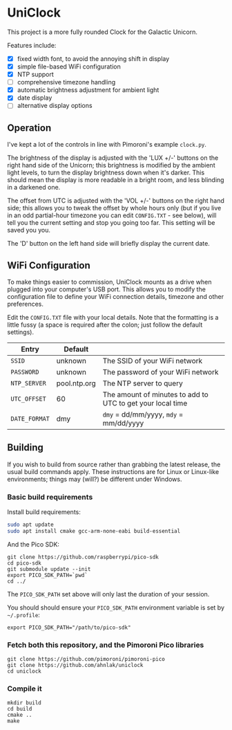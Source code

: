 # UniClock

This project is a more fully rounded Clock for the Galactic Unicorn.

Features include:

- [x] fixed width font, to avoid the annoying shift in display
- [x] simple file-based WiFi configuration
- [x] NTP support
- [ ] comprehensive timezone handling
- [x] automatic brightness adjustment for ambient light
- [x] date display
- [ ] alternative display options

## Operation

I've kept a lot of the controls in line with Pimoroni's example `clock.py`.

The brightness of the display is adjusted with the 'LUX +/-' buttons on the right
hand side of the Unicorn; this brightness is modified by the ambient light levels,
to turn the display brightness down when it's darker. This should mean the display
is more readable in a bright room, and less blinding in a darkened one.

The offset from UTC is adjusted with the 'VOL +/-' buttons on the right hand side;
this allows you to tweak the offset by whole hours only (but if you live in an
odd partial-hour timezone you can edit `CONFIG.TXT` - see below), will tell you
the current setting and stop you going too far. This setting will be saved you you.

The 'D' button on the left hand side will briefly display the current date.


## WiFi Configuration

To make things easier to commission, UniClock mounts as a drive when plugged
into your computer's USB port. This allows you to modify the configuration
file to define your WiFi connection details, timezone and other preferences.

Edit the `CONFIG.TXT` file with your local details. Note that the formatting is
a little fussy (a space is required after the colon; just follow the default
settings).

|Entry|Default||
|---|---|---|
|`SSID`|unknown|The SSID of your WiFi network|
|`PASSWORD`|unknown|The password of your WiFi network|
|`NTP_SERVER`|pool.ntp.org|The NTP server to query|
|`UTC_OFFSET`|60|The amount of minutes to add to UTC to get your local time|
|`DATE_FORMAT`|dmy|`dmy` = dd/mm/yyyy, `mdy` = mm/dd/yyyy|


## Building

If you wish to build from source rather than grabbing the latest release, the
usual build commands apply. These instructions are for Linux or Linux-like
environments; things may (will?) be different under Windows.


### Basic build requirements

Install build requirements:

```bash
sudo apt update
sudo apt install cmake gcc-arm-none-eabi build-essential
```

And the Pico SDK:

```
git clone https://github.com/raspberrypi/pico-sdk
cd pico-sdk
git submodule update --init
export PICO_SDK_PATH=`pwd`
cd ../
```

The `PICO_SDK_PATH` set above will only last the duration of your session.

You should should ensure your `PICO_SDK_PATH` environment variable is set by `~/.profile`:

```
export PICO_SDK_PATH="/path/to/pico-sdk"
```


### Fetch both this repository, and the Pimoroni Pico libraries

```
git clone https://github.com/pimoroni/pimoroni-pico
git clone https://github.com/ahnlak/uniclock
cd uniclock
```


### Compile it

```
mkdir build
cd build
cmake ..
make
```

